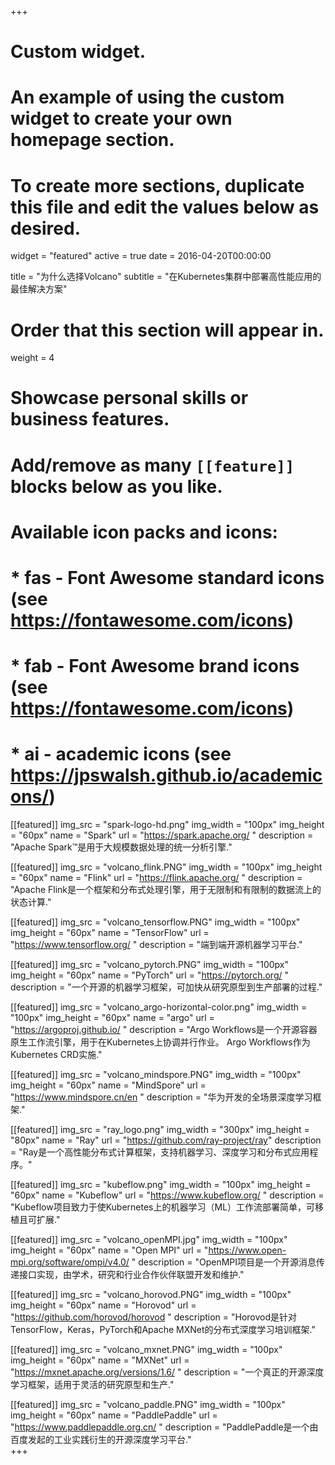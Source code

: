 +++
# Custom widget.
# An example of using the custom widget to create your own homepage section.
# To create more sections, duplicate this file and edit the values below as desired.
widget = "featured"
active = true
date = 2016-04-20T00:00:00

title = "为什么选择Volcano"
subtitle = "在Kubernetes集群中部署高性能应用的最佳解决方案"

# Order that this section will appear in.
weight = 4

# Showcase personal skills or business features.
#
# Add/remove as many `[[feature]]` blocks below as you like.
#
# Available icon packs and icons:
# * fas - Font Awesome standard icons (see https://fontawesome.com/icons)
# * fab - Font Awesome brand icons (see https://fontawesome.com/icons)
# * ai - academic icons (see https://jpswalsh.github.io/academicons/)
[[featured]]
  img_src = "spark-logo-hd.png"
  img_width = "100px"
  img_height = "60px"
  name = "Spark"
  url = "https://spark.apache.org/ "
  description = "Apache Spark™是用于大规模数据处理的统一分析引擎."
  
[[featured]]
  img_src = "volcano_flink.PNG"
  img_width = "100px"
  img_height = "60px"
  name = "Flink"
  url = "https://flink.apache.org/ "
  description = "Apache Flink是一个框架和分布式处理引擎，用于无限制和有限制的数据流上的状态计算." 
 
[[featured]]
  img_src = "volcano_tensorflow.PNG"
  img_width = "100px"
  img_height = "60px"
  name = "TensorFlow"
  url = "https://www.tensorflow.org/ "
  description = "端到端开源机器学习平台."
  
[[featured]]
  img_src = "volcano_pytorch.PNG"
  img_width = "100px"
  img_height = "60px"
  name = "PyTorch"
  url = "https://pytorch.org/ "
  description = "一个开源的机器学习框架，可加快从研究原型到生产部署的过程."
  
[[featured]]
  img_src = "volcano_argo-horizontal-color.png"
  img_width = "100px"
  img_height = "60px"
  name = "argo"
  url = "https://argoproj.github.io/ "
  description = "Argo Workflows是一个开源容器原生工作流引擎，用于在Kubernetes上协调并行作业。 Argo Workflows作为Kubernetes CRD实施."
  
[[featured]]
  img_src = "volcano_mindspore.PNG"
  img_width = "100px"
  img_height = "60px"
  name = "MindSpore"
  url = "https://www.mindspore.cn/en "
  description = "华为开发的全场景深度学习框架."
  
[[featured]]
  img_src = "ray_logo.png"
  img_width = "300px"
  img_height = "80px"
  name = "Ray"
  url = "https://github.com/ray-project/ray"
  description = "Ray是一个高性能分布式计算框架，支持机器学习、深度学习和分布式应用程序。"       
 
[[featured]]
  img_src = "kubeflow.png"
  img_width = "100px"
  img_height = "60px"
  name = "Kubeflow"
  url = "https://www.kubeflow.org/ "
  description = "Kubeflow项目致力于使Kubernetes上的机器学习（ML）工作流部署简单，可移植且可扩展."

[[featured]]
  img_src = "volcano_openMPI.jpg"
  img_width = "100px"
  img_height = "60px"
  name = "Open MPI"
  url = "https://www.open-mpi.org/software/ompi/v4.0/ "
  description = "OpenMPI项目是一个开源消息传递接口实现，由学术，研究和行业合作伙伴联盟开发和维护."

[[featured]]
  img_src = "volcano_horovod.PNG"
  img_width = "100px"
  img_height = "60px"
  name = "Horovod"
  url = "https://github.com/horovod/horovod "
  description = "Horovod是针对TensorFlow，Keras，PyTorch和Apache MXNet的分布式深度学习培训框架."

[[featured]]
  img_src = "volcano_mxnet.PNG"
  img_width = "100px"
  img_height = "60px"
  name = "MXNet"
  url = "https://mxnet.apache.org/versions/1.6/ "
  description = "一个真正的开源深度学习框架，适用于灵活的研究原型和生产."

[[featured]]
  img_src = "volcano_paddle.PNG"
  img_width = "100px"
  img_height = "60px"
  name = "PaddlePaddle"
  url = "https://www.paddlepaddle.org.cn/ "
  description = "PaddlePaddle是一个由百度发起的工业实践衍生的开源深度学习平台."  
+++
